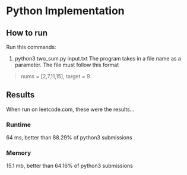 # Python Implementation
## How to run
Run this commands:
1. python3 two_sum.py input.txt
The program takes in a file name as a parameter.
The file must follow this format
>nums = \[2,7,11,15\], target = 9
## Results
When run on leetcode.com, these were the results...
### Runtime
64 ms, better than 88.29% of python3 submissions
### Memory
15.1 mb, better than 64.16% of python3 submissions